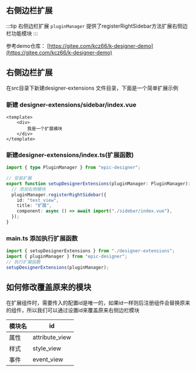 ## 右侧边栏扩展

:::tip 右侧边栏扩展
`pluginManager` 提供了registerRightSidebar方法扩展右侧边栏功能模块
:::

参考demo仓库： [https://gitee.com/kcz66/k-designer-demo](https://gitee.com/kcz66/k-designer-demo)

## 右侧边栏扩展

在src目录下新建designer-extensions 文件目录，下面是一个简单扩展示例

### 新建 designer-extensions/sidebar/index.vue

```vue
<template>
    <div>
        我是一个扩展模块
    </div>
</template>
```

### 新建designer-extensions/index.ts(扩展函数)
```ts
import { type PluginManager } from "epic-designer";

// 安装扩展
export function setupDesignerExtensions(pluginManager: PluginManager): void {
  // 添加右侧模块
  pluginManager.registerRightSidebar({
    id: "test_view",
    title: "扩展",
    component: async () => await import("./sidebar/index.vue"),
  });
}
```
### main.ts 添加执行扩展函数

```ts
import { setupDesignerExtensions } from "./designer-extensions";
import { pluginManager } from "epic-designer";
// 执行扩展函数
setupDesignerExtensions(pluginManager);
```



## 如何修改覆盖原来的模块

在扩展组件时，需要传入的配置id是唯一的，如果id一样则后注册组件会替换原来的组件，所以我们可以通过设置id来覆盖原来右侧边栏模块

| 模块名 | id             |
| ------ | -------------- |
| 属性   | attribute_view |
| 样式   | style_view     |
| 事件   | event_view     |

